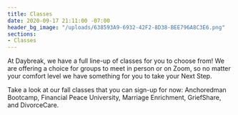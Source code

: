 ```yaml
---
title: Classes
date: 2020-09-17 21:11:00 -07:00
header_bg_image: "/uploads/638593A9-6932-42F2-8D38-BEE796A8C3E6.png"
sections:
- Classes
---
```


At Daybreak, we have a full line-up of classes for you to choose from!  We are offering a choice for groups to meet in person or on Zoom, so no matter your comfort level we have something for you to take your Next Step.  

Take a look at our fall classes that you can sign-up for now:  Anchoredman Bootcamp, Financial Peace University, Marriage Enrichment, GriefShare, and DivorceCare.   
